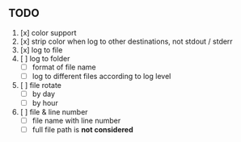 ## TODO

1. [x] color support
2. [x] strip color when log to other destinations, not stdout / stderr
3. [x] log to file
4. [ ] log to folder
	* [ ] format of file name
	* [ ] log to different files according to log level
5. [ ] file rotate
	* [ ] by day
	* [ ] by hour
6. [ ] file & line number
	* [ ] file name with line number
	* [ ] full file path is **not considered**
